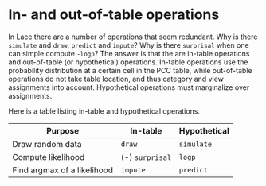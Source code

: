 # In- and out-of-table operations

In Lace there are a number of operations that seem redundant. Why is there
`simulate` and `draw`; `predict` and `impute`?  Why is there `surprisal` when
one can simple compute `-logp`? The answer is that the are in-table operations
and out-of-table (or hypothetical) operations. In-table operations use the
probability distribution at a certain cell in the PCC table, while out-of-table
operations do not take table location, and thus category and view assignments
into account. Hypothetical operations must marginalize over assignments.

Here is a table listing in-table and hypothetical operations.

| Purpose | In-table | Hypothetical |
|---------|----------|--------------|
| Draw random data | `draw` | `simulate` |
| Compute likelihood | (-) `surprisal` | `logp` |
| Find argmax of a likelihood | `impute` | `predict` |

